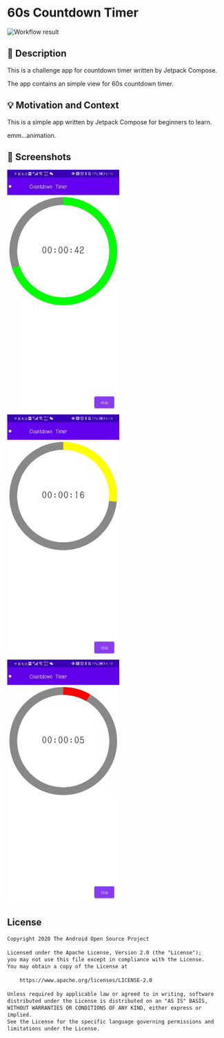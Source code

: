 # 60s Countdown Timer

<!--- Replace <OWNER> with your Github Username and <REPOSITORY> with the name of your repository. -->
<!--- You can find both of these in the url bar when you open your repository in github. -->
![Workflow result](https://github.com/balabalaqwq/android-dev-challenge-compose-week2/workflows/Check/badge.svg)


## :scroll: Description
<!--- Describe your app in one or two sentences -->
This is a challenge app for countdown timer written by Jetpack Compose.

The app contains an simple view for 60s countdown timer.

## :bulb: Motivation and Context
<!--- Optionally point readers to interesting parts of your submission. -->
<!--- What are you especially proud of? -->
This is a simple app written by Jetpack Compose for beginners to learn.

emm...animation.

## :camera_flash: Screenshots
<!-- You can add more screenshots here if you like -->
<img src="/results/screenshot_1.png" width="260">&emsp;<img src="/results/screenshot_2.png" width="260">&emsp;<img src="/results/screenshot_3.png" width="260">

## License
```
Copyright 2020 The Android Open Source Project

Licensed under the Apache License, Version 2.0 (the "License");
you may not use this file except in compliance with the License.
You may obtain a copy of the License at

    https://www.apache.org/licenses/LICENSE-2.0

Unless required by applicable law or agreed to in writing, software
distributed under the License is distributed on an "AS IS" BASIS,
WITHOUT WARRANTIES OR CONDITIONS OF ANY KIND, either express or implied.
See the License for the specific language governing permissions and
limitations under the License.
```